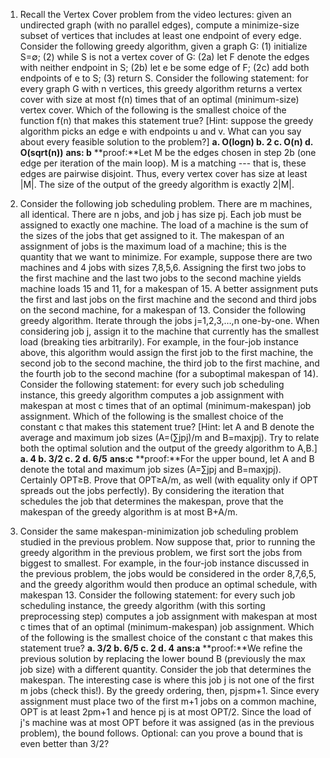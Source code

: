1. Recall the Vertex Cover problem from the video lectures: given an undirected graph (with no parallel edges), compute a minimize-size subset of vertices that includes at least one endpoint of every edge. Consider the following greedy algorithm, given a graph G: (1) initialize S=∅; (2) while S is not a vertex cover of G: (2a) let F denote the edges with neither endpoint in S; (2b) let e be some edge of F; (2c) add both endpoints of e to S; (3) return S.
Consider the following statement: for every graph G with n vertices, this greedy algorithm returns a vertex cover with size at most f(n) times that of an optimal (minimum-size) vertex cover. Which of the following is the smallest choice of the function f(n) that makes this statement true?
[Hint: suppose the greedy algorithm picks an edge e with endpoints u and v. What can you say about every feasible solution to the problem?]
**a. O(logn) b. 2 c. O(n) d. O(sqrt(n))**
**ans: b** 
**proof:**Let M be the edges chosen in step 2b (one edge per iteration of the main loop). M is a matching --- that is, these edges are pairwise disjoint. Thus, every vertex cover has size at least |M|. The size of the output of the greedy algorithm is exactly 2|M|.

2. Consider the following job scheduling problem. There are m machines, all identical. There are n jobs, and job j has size pj. Each job must be assigned to exactly one machine. The load of a machine is the sum of the sizes of the jobs that get assigned to it. The makespan of an assignment of jobs is the maximum load of a machine; this is the quantity that we want to minimize. For example, suppose there are two machines and 4 jobs with sizes 7,8,5,6. Assigning the first two jobs to the first machine and the last two jobs to the second machine yields machine loads 15 and 11, for a makespan of 15. A better assignment puts the first and last jobs on the first machine and the second and third jobs on the second machine, for a makespan of 13.
Consider the following greedy algorithm. Iterate through the jobs j=1,2,3,…,n one-by-one. When considering job j, assign it to the machine that currently has the smallest load (breaking ties arbitrarily). For example, in the four-job instance above, this algorithm would assign the first job to the first machine, the second job to the second machine, the third job to the first machine, and the fourth job to the second machine (for a suboptimal makespan of 14).
Consider the following statement: for every such job scheduling instance, this greedy algorithm computes a job assignment with makespan at most c times that of an optimal (minimum-makespan) job assignment. Which of the following is the smallest choice of the constant c that makes this statement true?
[Hint: let A and B denote the average and maximum job sizes (A=(∑jpj)/m and B=maxjpj). Try to relate both the optimal solution and the output of the greedy algorithm to A,B.]
**a. 4 b. 3/2 c. 2 d. 6/5**
**ans:c**
**proof:**For the upper bound, let A and B denote the total and maximum job sizes (A=∑jpj and B=maxjpj). Certainly OPT≥B. Prove that OPT≥A/m, as well (with equality only if OPT spreads out the jobs perfectly). By considering the iteration that schedules the job that determines the makespan, prove that the makespan of the greedy algorithm is at most B+A/m.

3. Consider the same makespan-minimization job scheduling problem studied in the previous problem. Now suppose that, prior to running the greedy algorithm in the previous problem, we first sort the jobs from biggest to smallest. For example, in the four-job instance discussed in the previous problem, the jobs would be considered in the order 8,7,6,5, and the greedy algorithm would then produce an optimal schedule, with makespan 13.
Consider the following statement: for every such job scheduling instance, the greedy algorithm (with this sorting preprocessing step) computes a job assignment with makespan at most c times that of an optimal (minimum-makespan) job assignment. Which of the following is the smallest choice of the constant c that makes this statement true?
**a. 3/2 b. 6/5 c. 2 d. 4**
**ans:a**
**proof:**We refine the previous solution by replacing the lower bound B (previously the max job size) with a different quantity. Consider the job that determines the makespan. The interesting case is where this job j is not one of the first m jobs (check this!). By the greedy ordering, then, pj≤pm+1. Since every assignment must place two of the first m+1 jobs on a common machine, OPT is at least 2pm+1 and hence pj is at most OPT/2. Since the load of j's machine was at most OPT before it was assigned (as in the previous problem), the bound follows. Optional: can you prove a bound that is even better than 3/2?
